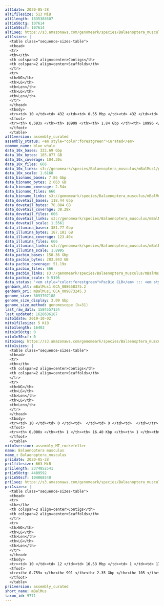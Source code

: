 ```yaml
---
alt1date: 2020-05-28
alt1filesize: 513 MiB
alt1length: 1835388607
alt1n50ctg: 107614
alt1n50scf: 107614
alt1seq: https://s3.amazonaws.com/genomeark/species/Balaenoptera_musculus/mBalMus1/assembly_curated/mBalMus1.alt.cur.20200528.fasta.gz
alt1sizes: |
  <table class="sequence-sizes-table">
  <thead>
  <tr>
  <th></th>
  <th colspan=2 align=center>Contigs</th>
  <th colspan=2 align=center>Scaffolds</th>
  </tr>
  <tr>
  <th>NG</th>
  <th>LG</th>
  <th>Len</th>
  <th>LG</th>
  <th>Len</th>
  </tr>
  </thead>
  <tbody>
  <tr><td> 10 </td><td> 432 </td><td> 0.55 Mbp </td><td> 432 </td><td> 0.55 Mbp </td></tr>  <tr><td> 20 </td><td> 1117 </td><td> 376.33 Kbp </td><td> 1117 </td><td> 376.33 Kbp </td></tr>  <tr><td> 30 </td><td> 2085 </td><td> 272.87 Kbp </td><td> 2085 </td><td> 272.87 Kbp </td></tr>  <tr><td> 40 </td><td> 3460 </td><td> 187.09 Kbp </td><td> 3460 </td><td> 187.09 Kbp </td></tr>  <tr style="background-color:#cccccc;"><td> 50 </td><td> 5613 </td><td> 107.61 Kbp </td><td> 5613 </td><td> 107.61 Kbp </td></tr>  <tr><td> 60 </td><td> 0 </td><td>  </td><td> 0 </td><td>  </td></tr>  <tr><td> 70 </td><td> 0 </td><td>  </td><td> 0 </td><td>  </td></tr>  <tr><td> 80 </td><td> 0 </td><td>  </td><td> 0 </td><td>  </td></tr>  <tr><td> 90 </td><td> 0 </td><td>  </td><td> 0 </td><td>  </td></tr>  <tr><td> 100 </td><td> 0 </td><td>  </td><td> 0 </td><td>  </td></tr>  </tbody>
  <tfoot>
  <tr><th> 0.593x </th><th> 10999 </th><th> 1.84 Gbp </th><th> 10996 </th><th> 1.84 Gbp </th></tr>
  </tfoot>
  </table>
alt1version: assembly_curated
assembly_status: <em style="color:forestgreen">Curated</em>
common_name: blue whale
data_10x_bases: 322.69 Gbp
data_10x_bytes: 185.877 GB
data_10x_coverage: 104.30x
data_10x_files: 666
data_10x_links: s3://genomeark/species/Balaenoptera_musculus/mBalMus1/genomic_data/10x/<br>
data_10x_scale: 1.6168
data_bionano_bases: 7.86 Gbp
data_bionano_bytes: 2.063 GB
data_bionano_coverage: 2.54x
data_bionano_files: 666
data_bionano_links: s3://genomeark/species/Balaenoptera_musculus/mBalMus1/genomic_data/bionano/<br>
data_dovetail_bases: 118.44 Gbp
data_dovetail_bytes: 70.884 GB
data_dovetail_coverage: 38.28x
data_dovetail_files: 666
data_dovetail_links: s3://genomeark/species/Balaenoptera_musculus/mBalMus1/genomic_data/dovetail/<br>
data_dovetail_scale: 1.5561
data_illumina_bases: 381.77 Gbp
data_illumina_bytes: 187.181 GB
data_illumina_coverage: 123.40x
data_illumina_files: 666
data_illumina_links: s3://genomeark/species/Balaenoptera_musculus/mBalMus1/genomic_data/illumina/<br>
data_illumina_scale: 1.8995
data_pacbio_bases: 158.36 Gbp
data_pacbio_bytes: 283.843 GB
data_pacbio_coverage: 51.19x
data_pacbio_files: 666
data_pacbio_links: s3://genomeark/species/Balaenoptera_musculus/mBalMus1/genomic_data/pacbio/<br>
data_pacbio_scale: 0.5196
data_status: '<em style="color:forestgreen">PacBio CLR</em> ::: <em style="color:forestgreen">10x</em> ::: <em style="color:forestgreen">Bionano</em> ::: <em style="color:forestgreen">Dovetail</em> ::: <em style="color:forestgreen">Illumina</em>'
genbank_alt: mBalMus1:GCA_008658375.2
genbank_pri: mBalMus1:GCA_009873245.3
genome_size: 3093707188
genome_size_display: 3.09 Gbp
genome_size_method: genomescope (k=31)
last_raw_data: 1584557134
last_updated: 1628606187
mito1date: 2019-10-02
mito1filesize: 5 KiB
mito1length: 16403
mito1n50ctg: 0
mito1n50scf: 0
mito1seq: https://s3.amazonaws.com/genomeark/species/Balaenoptera_musculus/mBalMus1/assembly_MT_rockefeller/mBalMus1.MT.20191002.fasta.gz
mito1sizes: |
  <table class="sequence-sizes-table">
  <thead>
  <tr>
  <th></th>
  <th colspan=2 align=center>Contigs</th>
  <th colspan=2 align=center>Scaffolds</th>
  </tr>
  <tr>
  <th>NG</th>
  <th>LG</th>
  <th>Len</th>
  <th>LG</th>
  <th>Len</th>
  </tr>
  </thead>
  <tbody>
  <tr><td> 10 </td><td> 0 </td><td>  </td><td> 0 </td><td>  </td></tr>  <tr><td> 20 </td><td> 0 </td><td>  </td><td> 0 </td><td>  </td></tr>  <tr><td> 30 </td><td> 0 </td><td>  </td><td> 0 </td><td>  </td></tr>  <tr><td> 40 </td><td> 0 </td><td>  </td><td> 0 </td><td>  </td></tr>  <tr style="background-color:#cccccc;"><td> 50 </td><td> 0 </td><td style="background-color:#ff8888;">  </td><td> 0 </td><td style="background-color:#ff8888;">  </td></tr>  <tr><td> 60 </td><td> 0 </td><td>  </td><td> 0 </td><td>  </td></tr>  <tr><td> 70 </td><td> 0 </td><td>  </td><td> 0 </td><td>  </td></tr>  <tr><td> 80 </td><td> 0 </td><td>  </td><td> 0 </td><td>  </td></tr>  <tr><td> 90 </td><td> 0 </td><td>  </td><td> 0 </td><td>  </td></tr>  <tr><td> 100 </td><td> 0 </td><td>  </td><td> 0 </td><td>  </td></tr>  </tbody>
  <tfoot>
  <tr><th> 0.000x </th><th> 1 </th><th> 16.40 Kbp </th><th> 1 </th><th> 16.40 Kbp </th></tr>
  </tfoot>
  </table>
mito1version: assembly_MT_rockefeller
name: Balaenoptera musculus
name_: Balaenoptera_musculus
pri1date: 2020-05-28
pri1filesize: 663 MiB
pri1length: 2374852541
pri1n50ctg: 4489592
pri1n50scf: 104068540
pri1seq: https://s3.amazonaws.com/genomeark/species/Balaenoptera_musculus/mBalMus1/assembly_curated/mBalMus1.pri.cur.20200528.fasta.gz
pri1sizes: |
  <table class="sequence-sizes-table">
  <thead>
  <tr>
  <th></th>
  <th colspan=2 align=center>Contigs</th>
  <th colspan=2 align=center>Scaffolds</th>
  </tr>
  <tr>
  <th>NG</th>
  <th>LG</th>
  <th>Len</th>
  <th>LG</th>
  <th>Len</th>
  </tr>
  </thead>
  <tbody>
  <tr><td> 10 </td><td> 12 </td><td> 16.53 Mbp </td><td> 1 </td><td> 175.90 Mbp </td></tr>  <tr><td> 20 </td><td> 35 </td><td> 11.20 Mbp </td><td> 3 </td><td> 144.97 Mbp </td></tr>  <tr><td> 30 </td><td> 68 </td><td> 8.29 Mbp </td><td> 5 </td><td> 128.88 Mbp </td></tr>  <tr><td> 40 </td><td> 113 </td><td> 5.89 Mbp </td><td> 8 </td><td> 110.31 Mbp </td></tr>  <tr style="background-color:#cccccc;"><td> 50 </td><td> 173 </td><td style="background-color:#88ff88;"> 4.49 Mbp </td><td> 11 </td><td style="background-color:#88ff88;"> 104.07 Mbp </td></tr>  <tr><td> 60 </td><td> 260 </td><td> 2.77 Mbp </td><td> 14 </td><td> 90.46 Mbp </td></tr>  <tr><td> 70 </td><td> 426 </td><td> 1.16 Mbp </td><td> 18 </td><td> 79.66 Mbp </td></tr>  <tr><td> 80 </td><td> 0 </td><td>  </td><td> 0 </td><td>  </td></tr>  <tr><td> 90 </td><td> 0 </td><td>  </td><td> 0 </td><td>  </td></tr>  <tr><td> 100 </td><td> 0 </td><td>  </td><td> 0 </td><td>  </td></tr>  </tbody>
  <tfoot>
  <tr><th> 0.759x </th><th> 991 </th><th> 2.35 Gbp </th><th> 105 </th><th> 2.37 Gbp </th></tr>
  </tfoot>
  </table>
pri1version: assembly_curated
short_name: mBalMus
taxon_id: 9771
---
```

